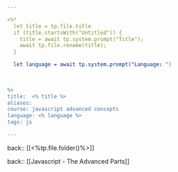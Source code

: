 ```yaml
---

<%*
  let title = tp.file.title
  if (title.startsWith("Untitled")) {
    title = await tp.system.prompt("Title");
    await tp.file.rename(title);
  } 

  let language = await tp.system.prompt("Language: ")

  
  
%>
title:  <% title %>
aliases:
course: javascript advanced concepts
language: <% language %>
tags: js

---
```

back:: [[<%tp.file.folder()%>]]

back:: [[Javascript - The Advanced Parts]]